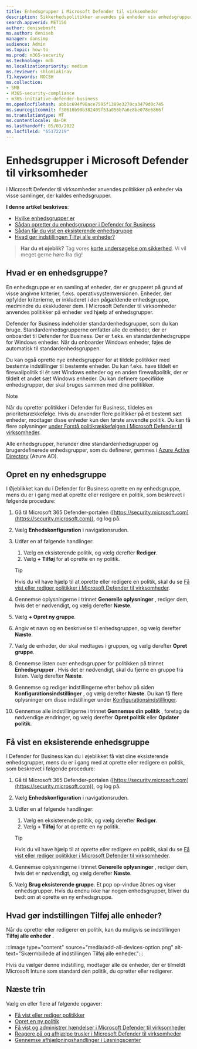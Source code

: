 ```yaml
---
title: Enhedsgrupper i Microsoft Defender til virksomheder
description: Sikkerhedspolitikker anvendes på enheder via enhedsgrupper i Defender for Business.
search.appverid: MET150
author: denisebmsft
ms.author: deniseb
manager: dansimp
audience: Admin
ms.topic: how-to
ms.prod: m365-security
ms.technology: mdb
ms.localizationpriority: medium
ms.reviewer: shlomiakirav
f1.keywords: NOCSH
ms.collection:
- SMB
- M365-security-compliance
- m365-initiative-defender-business
ms.openlocfilehash: abb1c694f98ace7595f1389e3270ca3479d0c745
ms.sourcegitcommit: f30616b90b382409f53a056b7a6c8be078e6866f
ms.translationtype: MT
ms.contentlocale: da-DK
ms.lasthandoff: 05/03/2022
ms.locfileid: "65172219"
---
```

# <a name="device-groups-in-microsoft-defender-for-business"></a>Enhedsgrupper i Microsoft Defender til virksomheder

I Microsoft Defender til virksomheder anvendes politikker på enheder via visse samlinger, der kaldes enhedsgrupper. 

**I denne artikel beskrives**:  

- [Hvilke enhedsgrupper er](#what-is-a-device-group)   
- [Sådan opretter du enhedsgrupper i Defender for Business](#create-a-new-device-group)
- [Sådan får du vist en eksisterende enhedsgruppe](#view-an-existing-device-group)
- [Hvad gør indstillingen Tilføj alle enheder?](#what-does-the-add-all-devices-option-do)

>
> **Har du et øjeblik?**
> Tag vores <a href="https://microsoft.qualtrics.com/jfe/form/SV_0JPjTPHGEWTQr4y" target="_blank">korte undersøgelse om sikkerhed</a>. Vi vil meget gerne høre fra dig!
>

## <a name="what-is-a-device-group"></a>Hvad er en enhedsgruppe?

En enhedsgruppe er en samling af enheder, der er grupperet på grund af visse angivne kriterier, f.eks. operativsystemversionen. Enheder, der opfylder kriterierne, er inkluderet i den pågældende enhedsgruppe, medmindre du ekskluderer dem. I Microsoft Defender til virksomheder anvendes politikker på enheder ved hjælp af enhedsgrupper.

Defender for Business indeholder standardenhedsgrupper, som du kan bruge. Standardenhedsgrupperne omfatter alle de enheder, der er onboardet til Defender for Business. Der er f.eks. en standardenhedsgruppe for Windows enheder. Når du onboarder Windows enheder, føjes de automatisk til standardenhedsgruppen.

Du kan også oprette nye enhedsgrupper for at tildele politikker med bestemte indstillinger til bestemte enheder. Du kan f.eks. have tildelt en firewallpolitik til ét sæt Windows enheder og en anden firewallpolitik, der er tildelt et andet sæt Windows enheder. Du kan definere specifikke enhedsgrupper, der skal bruges sammen med dine politikker.

> [!NOTE]
> Når du opretter politikker i Defender for Business, tildeles en prioritetsrækkefølge. Hvis du anvender flere politikker på et bestemt sæt enheder, modtager disse enheder kun den første anvendte politik. Du kan få flere oplysninger [under Forstå politikrækkefølgen i Microsoft Defender til virksomheder](mdb-policy-order.md).

Alle enhedsgrupper, herunder dine standardenhedsgrupper og brugerdefinerede enhedsgrupper, som du definerer, gemmes i [Azure Active Directory](/azure/active-directory/fundamentals/active-directory-whatis) (Azure AD).

## <a name="create-a-new-device-group"></a>Opret en ny enhedsgruppe

I Øjeblikket kan du i Defender for Business oprette en ny enhedsgruppe, mens du er i gang med at oprette eller redigere en politik, som beskrevet i følgende procedure: 

1. Gå til Microsoft 365 Defender-portalen ([https://security.microsoft.com](https://security.microsoft.com)), og log på.

2. Vælg **Enhedskonfiguration** i navigationsruden. 

3. Udfør en af følgende handlinger:

    1. Vælg en eksisterende politik, og vælg derefter **Rediger**.
    2. Vælg **+ Tilføj** for at oprette en ny politik.

    > [!TIP]
    > Hvis du vil have hjælp til at oprette eller redigere en politik, skal du se [Få vist eller rediger politikker i Microsoft Defender til virksomheder](mdb-view-edit-policies.md).

4. Gennemse oplysningerne i trinnet **Generelle oplysninger** , rediger dem, hvis det er nødvendigt, og vælg derefter **Næste**.

5. Vælg **+ Opret ny gruppe**. 

6. Angiv et navn og en beskrivelse til enhedsgruppen, og vælg derefter **Næste**.

7. Vælg de enheder, der skal medtages i gruppen, og vælg derefter **Opret gruppe**.

8. Gennemse listen over enhedsgrupper for politikken på trinnet **Enhedsgrupper** . Hvis det er nødvendigt, skal du fjerne en gruppe fra listen. Vælg derefter **Næste**.

9. Gennemse og rediger indstillingerne efter behov på siden **Konfigurationsindstillinger** , og vælg derefter **Næste**. Du kan få flere oplysninger om disse indstillinger under [Konfigurationsindstillinger](mdb-next-gen-configuration-settings.md).

10. Gennemse alle indstillingerne i trinnet **Gennemse din politik** , foretag de nødvendige ændringer, og vælg derefter **Opret politik** eller **Opdater politik**.

## <a name="view-an-existing-device-group"></a>Få vist en eksisterende enhedsgruppe

I Defender for Business kan du i øjeblikket få vist dine eksisterende enhedsgrupper, mens du er i gang med at oprette eller redigere en politik, som beskrevet i følgende procedure: 

1. Gå til Microsoft 365 Defender-portalen ([https://security.microsoft.com](https://security.microsoft.com)), og log på.

2. Vælg **Enhedskonfiguration** i navigationsruden. 

3. Udfør en af følgende handlinger:

    1. Vælg en eksisterende politik, og vælg derefter **Rediger**.
    2. Vælg **+ Tilføj** for at oprette en ny politik.

    > [!TIP]
    > Hvis du vil have hjælp til at oprette eller redigere en politik, skal du se [Få vist eller rediger politikker i Microsoft Defender til virksomheder](mdb-view-edit-policies.md).

4. Gennemse oplysningerne i trinnet **Generelle oplysninger** , rediger dem, hvis det er nødvendigt, og vælg derefter **Næste**.

5. Vælg **Brug eksisterende gruppe**. Et pop op-vindue åbnes og viser enhedsgrupper. Hvis du endnu ikke har nogen enhedsgrupper, bliver du bedt om at oprette en ny enhedsgruppe.

## <a name="what-does-the-add-all-devices-option-do"></a>Hvad gør indstillingen Tilføj alle enheder?

Når du opretter eller redigerer en politik, kan du muligvis se indstillingen **Tilføj alle enheder** .

:::image type="content" source="media/add-all-devices-option.png" alt-text="Skærmbillede af indstillingen Tilføj alle enheder.":::

Hvis du vælger denne indstilling, modtager alle de enheder, der er tilmeldt Microsoft Intune som standard den politik, du opretter eller redigerer. 

## <a name="next-steps"></a>Næste trin

Vælg en eller flere af følgende opgaver:

- [Få vist eller rediger politikker](mdb-view-edit-policies.md)
- [Opret en ny politik](mdb-create-new-policy.md)
- [Få vist og administrer hændelser i Microsoft Defender til virksomheder](mdb-view-manage-incidents.md)
- [Reagere på og afhjælpe trusler i Microsoft Defender til virksomheder](mdb-respond-mitigate-threats.md)
- [Gennemse afhjælpningshandlinger i Løsningscenter](mdb-review-remediation-actions.md)